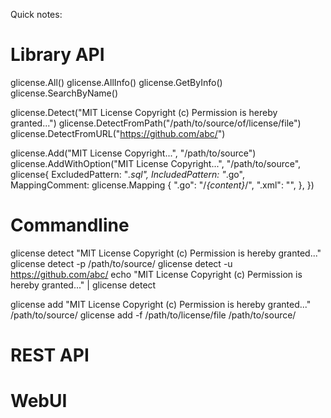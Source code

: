 Quick notes:

# Library API

glicense.All()
glicense.AllInfo()
glicense.GetByInfo()
glicense.SearchByName()

glicense.Detect("MIT License Copyright (c) Permission is hereby granted...")
glicense.DetectFromPath("/path/to/source/of/license/file")
glicense.DetectFromURL("https://github.com/abc/")

glicense.Add("MIT License Copyright...", "/path/to/source")
glicense.AddWithOption("MIT License Copyright...", "/path/to/source", glicense{
	ExcludedPattern: "*.sql",
	IncludedPattern: "*.go",
	MappingComment: glicense.Mapping {
		".go": "/*{content}*/",
		".xml": "<!--{content}-->",
	},
})

# Commandline

glicense detect "MIT License Copyright (c) Permission is hereby granted..."
glicense detect -p /path/to/source/
glicense detect -u https://github.com/abc/
echo "MIT License Copyright (c) Permission is hereby granted..." | glicense detect

glicense add "MIT License Copyright (c) Permission is hereby granted..." /path/to/source/
glicense add -f /path/to/license/file /path/to/source/

# REST API

# WebUI
